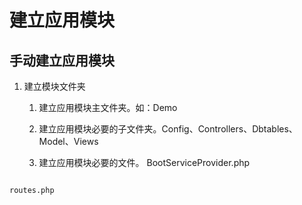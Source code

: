 # 建立应用模块

## 手动建立应用模块

1. 建立模块文件夹
   1. 建立应用模块主文件夹。如：Demo
   2. 建立应用模块必要的子文件夹。Config、Controllers、Dbtables、Model、Views
   3. 建立应用模块必要的文件。
      BootServiceProvider.php

      ```
      
      ```

```
routes.php
```



